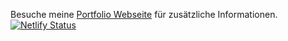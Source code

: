 Besuche meine [Portfolio Webseite](https://mahd.netlify.app/) für zusätzliche Informationen.
<br/>
[![Netlify Status](https://api.netlify.com/api/v1/badges/11edcd1f-b2f1-4d44-b54f-52746bb87f5a/deploy-status)](https://app.netlify.com/sites/mahd/deploys)